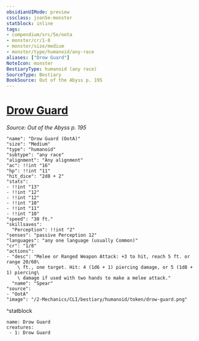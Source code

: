 ```yaml
---
obsidianUIMode: preview
cssclass: json5e-monster
statblock: inline
tags:
- compendium/src/5e/oota
- monster/cr/1-8
- monster/size/medium
- monster/type/humanoid/any-race
aliases: ["Drow Guard"]
NoteIcon: monster
BestiaryType: humanoid (any race)
SourceType: Bestiary
BookSource: Out of the Abyss p. 195
---
```

# [Drow Guard](2-Mechanics/CLI/bestiary/humanoid/drow-guard-oota.md)
*Source: Out of the Abyss p. 195*  

```statblock
"name": "Drow Guard (OotA)"
"size": "Medium"
"type": "humanoid"
"subtype": "any race"
"alignment": "Any alignment"
"ac": !!int "16"
"hp": !!int "11"
"hit_dice": "2d8 + 2"
"stats":
- !!int "13"
- !!int "12"
- !!int "12"
- !!int "10"
- !!int "11"
- !!int "10"
"speed": "30 ft."
"skillsaves":
  "Perception": !!int "2"
"senses": "passive Perception 12"
"languages": "any one language (usually Common)"
"cr": "1/8"
"actions":
- "desc": "Melee or Ranged Weapon Attack: +3 to hit, reach 5 ft. or range 20/60\
    \ ft., one target. Hit: 4 (1d6 + 1) piercing damage, or 5 (1d8 + 1) piercing\
    \ damage if used with two hands to make a melee attack."
  "name": "Spear"
"source":
- "OotA"
"image": "/2-Mechanics/CLI/bestiary/humanoid/token/drow-guard.png"
```
^statblock

```encounter-table
name: Drow Guard
creatures:
 - 1: Drow Guard
```